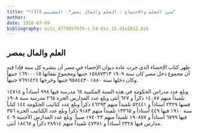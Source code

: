 ```yaml
---
title: "*سير العلم والاجتماع : العلم والمال بمصر*. المقتبس 5(7)"
author: 
date: 1910-07-09
bibliography: oclc_4770057679-i_54-div_15.d1e2812.bib
---
```




##  العلم والمال بمصر 


 ظهر كتاب الإحصاء الذي جرت عادة ديوان الإحصاء في مصر أن ينشره كل سنة فإذا فيه أن مجموع دخل مصر كان سنة  ١٩٠٩  ١٥٨٨٧٣١٣  جنيهاً ومجموع نفقاتها  ١٦٩٠٠٠١٥  جنيهاً وكان دخلها سنة  ١٨٨٠  ٩٥٨٤٤٣٠  جنيهاً وخرجها  ٧٦٩١٤٢٤  جنيهاً. 

 وبلغ عدد مدراس الحكومة في هذه السنة المكتبية  ٦٤  مدرسة فيها  ٩٩٨  أستاذاً و  ١٤٧١٤  تلميذاً منهم  ١٤٠٨٧  ذكراً و  ٦٢٧  أنثى وبلغ عدد المدارس الحرة  ٢٦٥  مدرسة سنة  ١٩٠٨  فسها  ٢٣٢٩  أستاذاً و  ٥٢٤٤١  تلميذاً منهم  ٤٦٢٩٣  ذكراً وبلغ عدد كتاتيب الحكومة  ١٤٤  كتاباً سنة  ١٩١٠  فيها  ٤٤٩  أستاذاً و  ١٣٣٦٥  تلميذاً منهم  ٩١٨٣  ذكراً وبلغ عدد الكتاتيب الحرة  ٣٥٦  فيها  ٦٧٩٩  أستاذاً و  ١٩٠٨٥٧  تلميذاً منهم  ١٧٤٠٢٣  صبياً. وبلغ عدد المدارس الأجنبية  ٤٠٩  مدارس فيها  ٢٣٢٨  أستاذاً و  ٤٧٣٨١  تلميذاً منهم  ٢٨٩١٤  ذكراً و  ١٨٤٦٧  أنثى. 
 